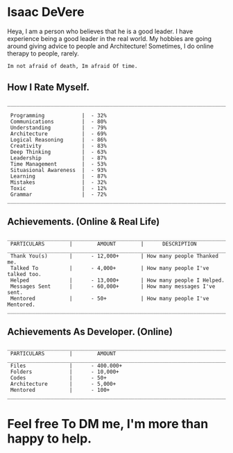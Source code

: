 # Isaac DeVere
Heya, I am a person who believes that he is a good leader. I have experience being a good leader in the real world. My hobbies are going around giving advice to people and Architecture! Sometimes, I do online therapy to people, rarely.

```
Im not afraid of death, Im afraid Of time.
```
## How I Rate Myself.

```
_________________________________________________________________________________________

 Programming            |  - 32%
 Communications         |  - 80%
 Understanding          |  - 79%
 Architecture           |  - 69%
 Logical Reasoning      |  - 86%
 Creativity             |  - 83%
 Deep Thinking          |  - 63%
 Leadership             |  - 87%
 Time Management        |  - 53%
 Situasional Awareness  |  - 93%
 Learning               |  - 87%
 Mistakes               |  - 32%
 Toxic                  |  - 12%
 Grammar                |  - 72%
___________________________________________________________________________________________
```

## Achievements. (Online & Real Life)
```
_________________________________________________________________________________________
 PARTICULARS        |        AMOUNT        |      DESCRIPTION
_________________________________________________________________________________________
 Thank You(s)       |      - 12,000+       | How many people Thanked me.
 Talked To          |      - 4,000+        | How many people I've talked too.
 Helped             |      - 13,000+       | How many people I Helped.
 Messages Sent      |      - 60,000+       | How many messages I've sent.
 Mentored           |      - 50+           | How many people I've Mentored.
_________________________________________________________________________________________
```

## Achievements As Developer. (Online)
```
_________________________________________________________________________________________
 PARTICULARS        |        AMOUNT       
_________________________________________________________________________________________
 Files              |      - 400.000+     
 Folders            |      - 10,000+        
 Codes              |      - 50+        
 Architecture       |      - 5,000+        
 Mentored           |      - 100+            
_________________________________________________________________________________________
```
# Feel free To DM me, I'm more than happy to help.

 
